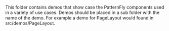 This folder contains demos that show case the PatternFly components used in a variety of use cases. Demos should be placed in a sub folder with the name of the demo. For example a demo for PageLayout would found in src/demos/PageLayout.
